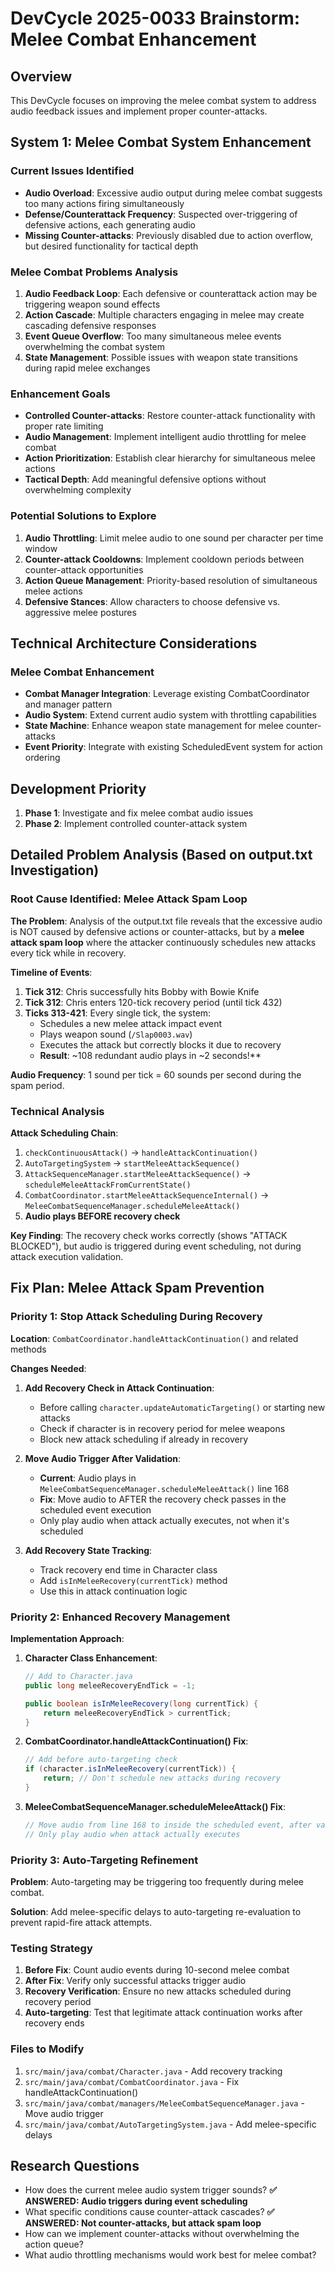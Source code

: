 # DevCycle 2025-0033 Brainstorm: Melee Combat Enhancement

## Overview
This DevCycle focuses on improving the melee combat system to address audio feedback issues and implement proper counter-attacks.

## System 1: Melee Combat System Enhancement

### Current Issues Identified
- **Audio Overload**: Excessive audio output during melee combat suggests too many actions firing simultaneously
- **Defense/Counterattack Frequency**: Suspected over-triggering of defensive actions, each generating audio
- **Missing Counter-attacks**: Previously disabled due to action overflow, but desired functionality for tactical depth

### Melee Combat Problems Analysis
1. **Audio Feedback Loop**: Each defensive or counterattack action may be triggering weapon sound effects
2. **Action Cascade**: Multiple characters engaging in melee may create cascading defensive responses
3. **Event Queue Overflow**: Too many simultaneous melee events overwhelming the combat system
4. **State Management**: Possible issues with weapon state transitions during rapid melee exchanges

### Enhancement Goals
- **Controlled Counter-attacks**: Restore counter-attack functionality with proper rate limiting
- **Audio Management**: Implement intelligent audio throttling for melee combat
- **Action Prioritization**: Establish clear hierarchy for simultaneous melee actions
- **Tactical Depth**: Add meaningful defensive options without overwhelming complexity

### Potential Solutions to Explore
1. **Audio Throttling**: Limit melee audio to one sound per character per time window
2. **Counter-attack Cooldowns**: Implement cooldown periods between counter-attack opportunities
3. **Action Queue Management**: Priority-based resolution of simultaneous melee actions
4. **Defensive Stances**: Allow characters to choose defensive vs. aggressive melee postures

## Technical Architecture Considerations

### Melee Combat Enhancement
- **Combat Manager Integration**: Leverage existing CombatCoordinator and manager pattern
- **Audio System**: Extend current audio system with throttling capabilities
- **State Machine**: Enhance weapon state management for melee counter-attacks
- **Event Priority**: Integrate with existing ScheduledEvent system for action ordering

## Development Priority
1. **Phase 1**: Investigate and fix melee combat audio issues
2. **Phase 2**: Implement controlled counter-attack system

## Detailed Problem Analysis (Based on output.txt Investigation)

### Root Cause Identified: Melee Attack Spam Loop

**The Problem**: Analysis of the output.txt file reveals that the excessive audio is NOT caused by defensive actions or counter-attacks, but by a **melee attack spam loop** where the attacker continuously schedules new attacks every tick while in recovery.

**Timeline of Events**:
1. **Tick 312**: Chris successfully hits Bobby with Bowie Knife
2. **Tick 312**: Chris enters 120-tick recovery period (until tick 432)
3. **Ticks 313-421**: Every single tick, the system:
   - Schedules a new melee attack impact event
   - Plays weapon sound (`/Slap0003.wav`)
   - Executes the attack but correctly blocks it due to recovery
   - **Result**: ~108 redundant audio plays in ~2 seconds!**

**Audio Frequency**: 1 sound per tick = 60 sounds per second during the spam period.

### Technical Analysis

**Attack Scheduling Chain**:
1. `checkContinuousAttack()` → `handleAttackContinuation()`
2. `AutoTargetingSystem` → `startMeleeAttackSequence()`
3. `AttackSequenceManager.startMeleeAttackSequence()` → `scheduleMeleeAttackFromCurrentState()`
4. `CombatCoordinator.startMeleeAttackSequenceInternal()` → `MeleeCombatSequenceManager.scheduleMeleeAttack()`
5. **Audio plays BEFORE recovery check**

**Key Finding**: The recovery check works correctly (shows "ATTACK BLOCKED"), but audio is triggered during event scheduling, not during attack execution validation.

## Fix Plan: Melee Attack Spam Prevention

### Priority 1: Stop Attack Scheduling During Recovery

**Location**: `CombatCoordinator.handleAttackContinuation()` and related methods

**Changes Needed**:

1. **Add Recovery Check in Attack Continuation**:
   - Before calling `character.updateAutomaticTargeting()` or starting new attacks
   - Check if character is in recovery period for melee weapons
   - Block new attack scheduling if already in recovery

2. **Move Audio Trigger After Validation**:
   - **Current**: Audio plays in `MeleeCombatSequenceManager.scheduleMeleeAttack()` line 168
   - **Fix**: Move audio to AFTER the recovery check passes in the scheduled event execution
   - Only play audio when attack actually executes, not when it's scheduled

3. **Add Recovery State Tracking**:
   - Track recovery end time in Character class
   - Add `isInMeleeRecovery(currentTick)` method
   - Use this in attack continuation logic

### Priority 2: Enhanced Recovery Management

**Implementation Approach**:

1. **Character Class Enhancement**:
   ```java
   // Add to Character.java
   public long meleeRecoveryEndTick = -1;
   
   public boolean isInMeleeRecovery(long currentTick) {
       return meleeRecoveryEndTick > currentTick;
   }
   ```

2. **CombatCoordinator.handleAttackContinuation() Fix**:
   ```java
   // Add before auto-targeting check
   if (character.isInMeleeRecovery(currentTick)) {
       return; // Don't schedule new attacks during recovery
   }
   ```

3. **MeleeCombatSequenceManager.scheduleMeleeAttack() Fix**:
   ```java
   // Move audio from line 168 to inside the scheduled event, after validation
   // Only play audio when attack actually executes
   ```

### Priority 3: Auto-Targeting Refinement

**Problem**: Auto-targeting may be triggering too frequently during melee combat.

**Solution**: Add melee-specific delays to auto-targeting re-evaluation to prevent rapid-fire attack attempts.

### Testing Strategy

1. **Before Fix**: Count audio events during 10-second melee combat
2. **After Fix**: Verify only successful attacks trigger audio
3. **Recovery Verification**: Ensure no new attacks scheduled during recovery period
4. **Auto-targeting**: Test that legitimate attack continuation works after recovery ends

### Files to Modify

1. `src/main/java/combat/Character.java` - Add recovery tracking
2. `src/main/java/combat/CombatCoordinator.java` - Fix handleAttackContinuation()
3. `src/main/java/combat/managers/MeleeCombatSequenceManager.java` - Move audio trigger
4. `src/main/java/combat/AutoTargetingSystem.java` - Add melee-specific delays

## Research Questions
- How does the current melee audio system trigger sounds? **✅ ANSWERED: Audio triggers during event scheduling**
- What specific conditions cause counter-attack cascades? **✅ ANSWERED: Not counter-attacks, but attack spam loop**
- How can we implement counter-attacks without overwhelming the action queue?
- What audio throttling mechanisms would work best for melee combat?